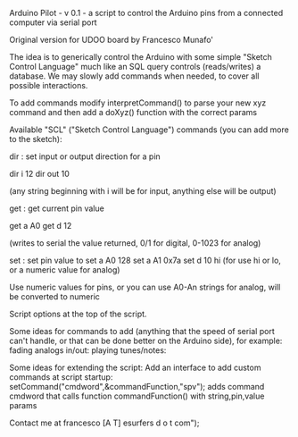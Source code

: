 Arduino Pilot - v 0.1 - a script to control the Arduino pins from a connected computer via serial port

Original version for UDOO board by Francesco Munafo'

The idea is to generically control the Arduino with some simple "Sketch Control Language"
much like an SQL query controls (reads/writes) a database.
We may slowly add commands when needed, to cover all possible interactions.

To add commands modify interpretCommand() to parse your new xyz command and then add a doXyz() function with the correct params



Available "SCL" ("Sketch Control Language") commands (you can add more to the sketch):

dir <in or out> <pin>: set input or output direction for a pin

dir i 12
dir out 10

(any string beginning with i will be for input, anything else will be output)


get <analog or digital> <pin>: get current pin value

get a A0
get d 12

(writes to serial the value returned, 0/1 for digital, 0-1023 for analog)

set <analog or digital> <pin> <value>: set pin value to <value>
set a A0 128
set a A1 0x7a
set d 10 hi
(for <value> use hi or lo, or a numeric value for analog)

Use numeric values for pins, or you can use A0-An strings for analog, will be converted to numeric

Script options at the top of the script.


Some ideas for commands to add (anything that the speed of serial port can't handle,
or that can be done better on the Arduino side), for example:
fading analogs in/out:
playing tunes/notes:


Some ideas for extending the script:
Add an interface to add custom commands at script startup:
setCommand("cmdword",&commandFunction,"spv");  adds command cmdword that calls function commandFunction() with string,pin,value params

Contact me at francesco [A T] esurfers d o t com");


